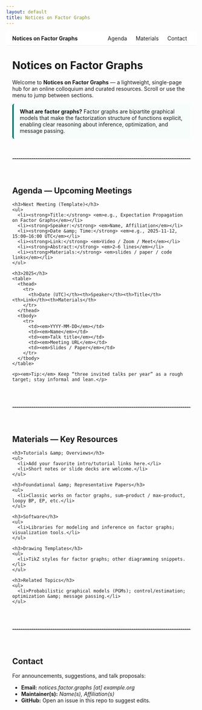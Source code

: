 ```yaml
---
layout: default
title: Notices on Factor Graphs
---
```


<style>
:root { --fg-accent: #0f766e; }
html { scroll-behavior: smooth; }
body { margin: 0; }

.navbar { position: sticky; top: 0; z-index: 1000; background: white; border-bottom: 1px solid #eee; }
.navbar-inner { max-width: 900px; margin: 0 auto; padding: 0.6rem 1rem; display: flex; gap: 1rem; align-items: center; justify-content: space-between; }
.nav-title { font-weight: 700; }
.nav-links a { text-decoration: none; padding: 0.4rem 0.6rem; border-radius: 6px; color: inherit; }
.nav-links a.active, .nav-links a:hover { background: var(--fg-accent); color: white; }

.wrapper { max-width: 900px; margin: 0 auto; padding: 0 1rem 3rem 1rem; }
.section { padding: 2.2rem 0 1rem 0; scroll-margin-top: 64px; }
.section h1, .section h2 { margin-top: 0; }
hr.section-divider { margin: 2.2rem 0; border: 0; border-top: 1px dashed #dcdcdc; }
.callout { border-left: 4px solid var(--fg-accent); background: #f7fdfa; padding: 0.8rem 1rem; border-radius: 6px; }
table { width: 100%; border-collapse: collapse; }
th, td { border-bottom: 1px solid #eee; padding: 0.5rem; text-align: left; }
</style>

<div class="navbar">
  <div class="navbar-inner">
    <div class="nav-title">Notices on Factor Graphs</div>
    <nav class="nav-links">
      <a href="#agenda">Agenda</a>
      <a href="#materials">Materials</a>
      <a href="#contact">Contact</a>
    </nav>
  </div>
</div>

<div class="wrapper">
  <div class="section" id="intro">
    <h1>Notices on Factor Graphs</h1>
    <p>
      Welcome to <strong>Notices on Factor Graphs</strong> —
      a lightweight, single-page hub for an online colloquium and curated resources.
      Scroll or use the menu to jump between sections.
    </p>
    <div class="callout">
      <strong>What are factor graphs?</strong>
      Factor graphs are bipartite graphical models that make the factorization structure of functions explicit, enabling clear reasoning about inference, optimization, and message passing.
    </div>
  </div>

  <hr class="section-divider" />

  <div class="section" id="agenda">
    <h2>Agenda — Upcoming Meetings</h2>

    <h3>Next Meeting (Template)</h3>
    <ul>
      <li><strong>Title:</strong> <em>e.g., Expectation Propagation on Factor Graphs</em></li>
      <li><strong>Speaker:</strong> <em>Name, Affiliation</em></li>
      <li><strong>Date &amp; Time:</strong> <em>e.g., 2025-11-12, 15:00–16:00 UTC</em></li>
      <li><strong>Link:</strong> <em>Video / Zoom / Meet</em></li>
      <li><strong>Abstract:</strong> <em>2–6 lines</em></li>
      <li><strong>Materials:</strong> <em>slides / paper / code links</em></li>
    </ul>

    <h3>2025</h3>
    <table>
      <thead>
        <tr>
          <th>Date (UTC)</th><th>Speaker</th><th>Title</th><th>Link</th><th>Materials</th>
        </tr>
      </thead>
      <tbody>
        <tr>
          <td><em>YYYY-MM-DD</em></td>
          <td><em>Name</em></td>
          <td><em>Talk title</em></td>
          <td><em>Meeting URL</em></td>
          <td><em>Slides / Paper</em></td>
        </tr>
      </tbody>
    </table>

    <p><em>Tip:</em> Keep “three invited talks per year” as a rough target; stay informal and lean.</p>
  </div>

  <hr class="section-divider" />

  <div class="section" id="materials">
    <h2>Materials — Key Resources</h2>

    <h3>Tutorials &amp; Overviews</h3>
    <ul>
      <li>Add your favorite intro/tutorial links here.</li>
      <li>Short notes or slide decks are welcome.</li>
    </ul>

    <h3>Foundational &amp; Representative Papers</h3>
    <ul>
      <li>Classic works on factor graphs, sum–product / max–product, loopy BP, EP, etc.</li>
    </ul>

    <h3>Software</h3>
    <ul>
      <li>Libraries for modeling and inference on factor graphs; visualization tools.</li>
    </ul>

    <h3>Drawing Templates</h3>
    <ul>
      <li>TikZ styles for factor graphs; other diagramming snippets.</li>
    </ul>

    <h3>Related Topics</h3>
    <ul>
      <li>Probabilistic graphical models (PGMs); control/estimation; optimization &amp; message passing.</li>
    </ul>
  </div>

  <hr class="section-divider" />

  <div class="section" id="contact">
    <h2>Contact</h2>
    <p>For announcements, suggestions, and talk proposals:</p>
    <ul>
      <li><strong>Email:</strong> <em>notices.factor.graphs [at] example.org</em></li>
      <li><strong>Maintainer(s):</strong> <em>Name(s), Affiliation(s)</em></li>
      <li><strong>GitHub:</strong> Open an issue in this repo to suggest edits.</li>
    </ul>
  </div>
</div>

<script>
(function() {
  const links = document.querySelectorAll('.nav-links a');
  const sections = Array.from(links).map(a => document.querySelector(a.getAttribute('href'))).filter(Boolean);
  const activate = (id) => { links.forEach(a => a.classList.toggle('active', a.getAttribute('href') === '#' + id)); };
  const observer = new IntersectionObserver((entries) => {
    entries.sort((a,b) => b.intersectionRatio - a.intersectionRatio);
    const visible = entries.find(e => e.isIntersecting);
    if (visible && visible.target && visible.target.id) activate(visible.target.id);
  }, { rootMargin: "-40% 0px -50% 0px", threshold: [0, 0.25, 0.5, 0.75, 1] });
  sections.forEach(sec => sec && observer.observe(sec));
})();
</script>
